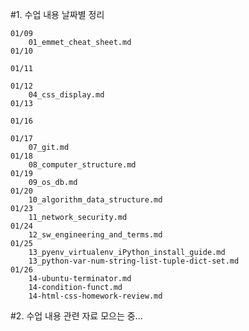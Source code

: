 #1. 수업 내용 날짜별 정리

	01/09
		01_emmet_cheat_sheet.md
	01/10
		
	01/11
		
	01/12
		04_css_display.md
	01/13
		
	01/16
		
	01/17
		07_git.md
	01/18
		08_computer_structure.md	
	01/19
		09_os_db.md
	01/20
		10_algorithm_data_structure.md
	01/23
		11_network_security.md
	01/24
		12_sw_engineering_and_terms.md
	01/25
		13_pyenv_virtualenv_iPython_install_guide.md
		13_python-var-num-string-list-tuple-dict-set.md
	01/26
		14-ubuntu-terminator.md
		14-condition-funct.md
		14-html-css-homework-review.md
			
#2. 수업 내용 관련 자료 모으는 중...
